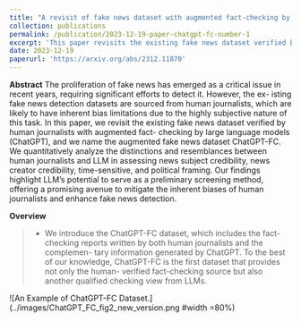 ```yaml
---
title: "A revisit of fake news dataset with augmented fact-checking by chatgpt"
collection: publications
permalink: /publication/2023-12-19-paper-chatgpt-fc-number-1
excerpt: 'This paper revisits the existing fake news dataset verified by human journalists with augmented fact-checking by large language models (ChatGPT), and we name the augmented fake news dataset ChatGPT-FC.'
date: 2023-12-19
paperurl: 'https://arxiv.org/abs/2312.11870'
---
```


**Abstract**
The proliferation of fake news has emerged as a critical issue in recent years, requiring significant efforts to detect it. However, the ex- isting fake news detection datasets are sourced from human journalists, which are likely to have inherent bias limitations due to the highly subjective nature of this task. In this paper, we revisit the existing fake news dataset verified by human journalists with augmented fact- checking by large language models (ChatGPT), and we name the augmented fake news dataset ChatGPT-FC. We quantitatively analyze the distinctions and resemblances between human journalists and LLM in assessing news subject credibility, news creator credibility, time-sensitive, and political framing. Our findings highlight LLM’s potential to serve as a preliminary screening method, offering a promising avenue to mitigate the inherent biases of human journalists and enhance fake news detection.

**Overview**
> * We introduce the ChatGPT-FC dataset, which includes the fact-checking reports written by both human journalists and the complemen- tary information generated by ChatGPT. To the best of our knowledge, ChatGPT-FC is the first dataset that provides not only the human- verified fact-checking source but also another qualified checking view from LLMs.


![An Example of ChatGPT-FC Dataset.](../images/ChatGPT_FC_fig2_new_version.png #width =80%)
